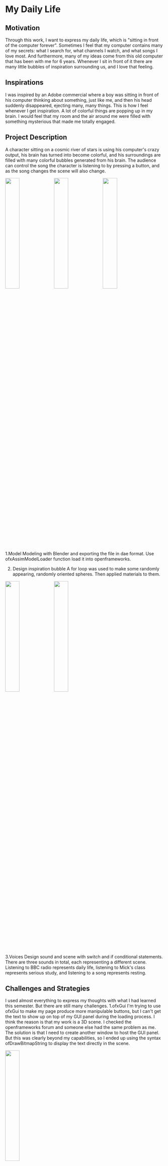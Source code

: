 # My Daily Life

## Motivation
Through this work, I want to express my daily life, which is "sitting in front of the computer forever". Sometimes I feel that my computer contains many of my secrets: what I search for, what channels I watch, and what songs I love most. And furthermore, many of my ideas come from this old computer that has been with me for 6 years. Whenever I sit in front of it there are many little bubbles of inspiration surrounding us, and I love that feeling.

## Inspirations
I was inspired by an Adobe commercial where a boy was sitting in front of his computer thinking about something, just like me, and then his head suddenly disappeared, ejecting many, many things. This is how I feel whenever I get inspiration. A lot of colorful things are popping up in my brain. I would feel that my room and the air around me were filled with something mysterious that made me totally engaged.

## Project Description
A character sitting on a cosmic river of stars is using his computer's crazy output, his brain has turned into become colorful, and his surroundings are filled with many colorful bubbles generated from his brain. The audience can control the song the character is listening to by pressing a button, and as the song changes the scene will also change.
  
<img src=https://user-images.githubusercontent.com/81423727/159054142-8fb26578-fd4a-41b9-a871-04998f9d8ba2.png width=30%/>
<img src=https://user-images.githubusercontent.com/81423727/159054179-9071ca5b-db9e-45e5-8660-59e2e2b6b9f6.png width=30%/>
<img src=https://user-images.githubusercontent.com/81423727/159054197-aa564166-4d4d-4d04-87a9-84c9d2787ea2.png width=30%/>

1.Model
Modeling with Blender and exporting the file in dae format. Use ofxAssimModelLoader function load it into openframeworks.

2. Design inspiration bubble
A for loop was used to make some randomly appearing, randomly oriented spheres. Then applied materials to them.

<img src=https://user-images.githubusercontent.com/81423727/159054249-cf860ded-c9a7-45f0-9041-8bb687398f7f.png width=30%/>
<img src=https://user-images.githubusercontent.com/81423727/159054288-88cac892-efcd-4e68-bc5f-dc85440975ac.png width=30%/>

3.Voices
Design sound and scene with switch and if conditional statements. There are three sounds in total, each representing a different scene. Listening to BBC radio represents daily life, listening to Mick's class represents serious study, and listening to a song represents resting.


## Challenges and Strategies
I used almost everything to express my thoughts with what I had learned this semester. But there are still many challenges.
1.ofxGui
I'm trying to use ofxGui to make my page produce more manipulable buttons, but I can't get the text to show up on top of my GUI panel during the loading process. I think the reason is that my work is a 3D scene. I checked the openframeworks forum and someone else had the same problem as me. The solution is that I need to create another window to host the GUI panel. But this was clearly beyond my capabilities, so I ended up using the syntax ofDrawBitmapString to display the text directly in the scene.

<img src=https://user-images.githubusercontent.com/81423727/159054344-555b41ff-f44b-4eb4-8e4d-5f0ba9fb114f.png width=30%/>


2. Import the 3D model.
At first I planned to use the ply ASCII format and render model directly in openframeworks using the mesh function, but no matter what format I imported it in, the model would not display. However, the models in other formats cannot achieve the character movements I have designed.
Finally, I chose ofxAssimModel to load the model indirectly, except that I built my model directly into the action I wanted, rather than controlling it through the Armature.
 
<img src=https://user-images.githubusercontent.com/81423727/159054377-75221330-7d08-4e2b-bcdb-2b788ec2e5ad.png width=30%/>
